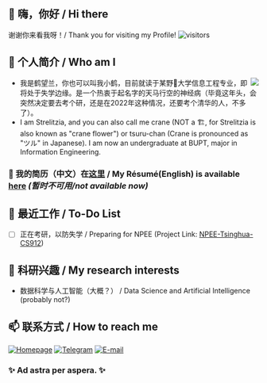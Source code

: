 ## 👋 嗨，你好 / Hi there
谢谢你来看我呀！/ Thank you for visiting my Profile! ![visitors](https://visitor-badge.glitch.me/badge?page_id=crane22.crane22)  
## 🦩 个人简介 / Who am I
  
<img align="right" src="https://github-readme-stats.vercel.app/api?username=crane22&show_icons=true&theme=prussian"/>
  
 - 我是鹤望兰，你也可以叫我小鹤，目前就读于某野🐓️大学信息工程专业，即将处于失学边缘。是一个热衷于起名字的天马行空的神经病（毕竟这年头，会突然决定要去考个研，还是在2022年这种情况，还要考个清华的人，不多了）。  
 - I am Strelitzia, and you can also call me crane (NOT a 🏗️, for Strelitzia is also known as "crane flower") or tsuru-chan (Crane is pronounced as "ツル" in Japanese). I am now an undergraduate at BUPT, major in Information Engineering.   
### 📄 我的简历（中文）在[这里]() / My Résumé(English) is available [here]() *(暂时不可用/not available now)*  
## 🔭 最近工作 / To-Do List
 - [ ] 正在考研，以防失学 / Preparing for NPEE (Project Link: [NPEE-Tsinghua-CS912](https://github.com/crane22/NPEE-Tsinghua-CS912))  
## 🌱 科研兴趣 / My research interests
 - 数据科学与人工智能（大概？） / Data Science and Artificial Intelligence (probably not?)
## 📫 联系方式 / How to reach me
[![Homepage](https://img.shields.io/badge/Blog-crane.moe-2b3388?style=for-the-badge&logo=netlify&logoColor=white)](https://crane.moe)
[![Telegram](https://img.shields.io/badge/Telegram-crane22-2ca5e0?style=for-the-badge&logo=telegram&logoColor=white)](https://t.me/crane22)
[![E-mail](https://img.shields.io/badge/EMail-Amadeus.Dreaming@outlook.com-0078D4?style=for-the-badge&logo=microsoft-outlook&logoColor=white)](mailto:Amadeus.Dreaming@outlook.com)

### ✨ Ad astra per aspera. ✨

<!---
## 🏢工作经历 / Contributions

- 👋 Hi, I’m @crane22
- 👀 I’m interested in ...
- 🌱 I’m currently learning ...
- 💞️ I’m looking to collaborate on ...
- 📫 How to reach me ...
--->

<!---
crane22/crane22 is a ✨ special ✨ repository because its `README.md` (this file) appears on your GitHub profile.
You can click the Preview link to take a look at your changes.
--->
